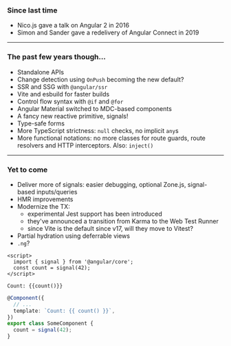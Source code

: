 ### Since last time

- Nico.js gave a talk on Angular 2 in 2016
- Simon and Sander gave a redelivery of Angular Connect in 2019

---

### The past few years though...

- Standalone APIs
- Change detection using `OnPush` becoming the new default?
- SSR and SSG with `@angular/ssr`
- Vite and esbuild for faster builds
- Control flow syntax with `@if` and `@for`
- Angular Material switched to MDC-based components
- A fancy new reactive primitive, signals!
- Type-safe forms
- More TypeScript strictness: `null` checks, no implicit `any`s
- More functional notations: no more classes for route guards, route resolvers and HTTP interceptors. Also: `inject()`

---

### Yet to come

- Deliver more of signals: easier debugging, optional Zone.js, signal-based inputs/queries
- HMR improvements
- Modernize the TX:
  - experimental Jest support has been introduced
  - they've announced a transition from Karma to the Web Test Runner
  - since Vite is the default since v17, will they move to Vitest?
- Partial hydration using deferrable views
- `.ng`?

<div class="kc-columns kc-gap2">

```svelte
<script>
  import { signal } from '@angular/core';
  const count = signal(42);
</script>

Count: {{count()}}
```

```ts
@Component({
  // ...
  template: `Count: {{ count() }}`,
})
export class SomeComponent {
  count = signal(42);
}
```

</div>

